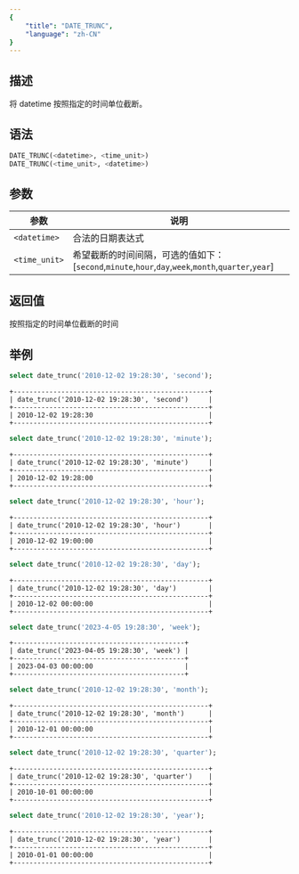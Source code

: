 ```yaml
---
{
    "title": "DATE_TRUNC",
    "language": "zh-CN"
}
---
```


<!-- 
Licensed to the Apache Software Foundation (ASF) under one
or more contributor license agreements.  See the NOTICE file
distributed with this work for additional information
regarding copyright ownership.  The ASF licenses this file
to you under the Apache License, Version 2.0 (the
"License"); you may not use this file except in compliance
with the License.  You may obtain a copy of the License at

  http://www.apache.org/licenses/LICENSE-2.0

Unless required by applicable law or agreed to in writing,
software distributed under the License is distributed on an
"AS IS" BASIS, WITHOUT WARRANTIES OR CONDITIONS OF ANY
KIND, either express or implied.  See the License for the
specific language governing permissions and limitations
under the License.
-->

## 描述

将 datetime 按照指定的时间单位截断。

## 语法

```sql
DATE_TRUNC(<datetime>, <time_unit>)
DATE_TRUNC(<time_unit>, <datetime>)
```

## 参数

| 参数 | 说明 |
| -- | -- |
| `<datetime>` | 合法的日期表达式 |
| `<time_unit>` | 希望截断的时间间隔，可选的值如下：[`second`,`minute`,`hour`,`day`,`week`,`month`,`quarter`,`year`] |

## 返回值

按照指定的时间单位截断的时间

## 举例

```sql
select date_trunc('2010-12-02 19:28:30', 'second');
```

```text
+-------------------------------------------------+
| date_trunc('2010-12-02 19:28:30', 'second')     |
+-------------------------------------------------+
| 2010-12-02 19:28:30                             |
+-------------------------------------------------+
```

```sql
select date_trunc('2010-12-02 19:28:30', 'minute');
```

```text
+-------------------------------------------------+
| date_trunc('2010-12-02 19:28:30', 'minute')     |
+-------------------------------------------------+
| 2010-12-02 19:28:00                             |
+-------------------------------------------------+
```

```sql
select date_trunc('2010-12-02 19:28:30', 'hour');
```

```text
+-------------------------------------------------+
| date_trunc('2010-12-02 19:28:30', 'hour')       |
+-------------------------------------------------+
| 2010-12-02 19:00:00                             |
+-------------------------------------------------+
```

```sql
select date_trunc('2010-12-02 19:28:30', 'day');
```

```text
+-------------------------------------------------+
| date_trunc('2010-12-02 19:28:30', 'day')        |
+-------------------------------------------------+
| 2010-12-02 00:00:00                             |
+-------------------------------------------------+
```

```sql
select date_trunc('2023-4-05 19:28:30', 'week');
```

```text
+-------------------------------------------+
| date_trunc('2023-04-05 19:28:30', 'week') |
+-------------------------------------------+
| 2023-04-03 00:00:00                       |
+-------------------------------------------+
```

```sql
select date_trunc('2010-12-02 19:28:30', 'month');
```

```text
+-------------------------------------------------+
| date_trunc('2010-12-02 19:28:30', 'month')      |
+-------------------------------------------------+
| 2010-12-01 00:00:00                             |
+-------------------------------------------------+
```

```sql
select date_trunc('2010-12-02 19:28:30', 'quarter');
```

```text
+-------------------------------------------------+
| date_trunc('2010-12-02 19:28:30', 'quarter')    |
+-------------------------------------------------+
| 2010-10-01 00:00:00                             |
+-------------------------------------------------+
```

```sql
select date_trunc('2010-12-02 19:28:30', 'year');
```

```text
+-------------------------------------------------+
| date_trunc('2010-12-02 19:28:30', 'year')       |
+-------------------------------------------------+
| 2010-01-01 00:00:00                             |
+-------------------------------------------------+
```